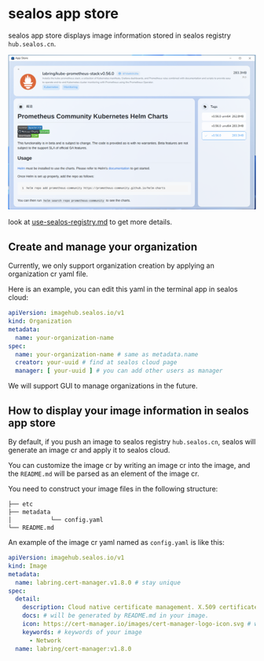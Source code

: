 # sealos app store

sealos app store displays image information stored in sealos registry `hub.sealos.cn`.

![img.png](img.png)

look at [use-sealos-registry.md](use-sealos-registry.md) to get more details.

## Create and manage your organization

Currently, we only support organization creation by applying an organization cr yaml file.

Here is an example, you can edit this yaml in the terminal app in sealos cloud:

```yaml
apiVersion: imagehub.sealos.io/v1
kind: Organization
metadata:
  name: your-organization-name
spec:
  name: your-organization-name # same as metadata.name
  creator: your-uuid # find at sealos cloud page
  manager: [ your-uuid ] # you can add other users as manager
```

We will support GUI to manage organizations in the future.

## How to display your image information in sealos app store

By default, if you push an image to sealos registry `hub.sealos.cn`, sealos will generate an image cr and apply it to
sealos cloud.

You can customize the image cr by writing an image cr into the image, and the `README.md` will be parsed as an element of the image cr.

You need to construct your image files in the following structure:

```text
├── etc
├── metadata
│           └── config.yaml
└── README.md
```

An example of the image cr yaml named as `config.yaml` is like this:

```yaml
apiVersion: imagehub.sealos.io/v1
kind: Image
metadata:
  name: labring.cert-manager.v1.8.0 # stay unique
spec:
  detail:
    description: Cloud native certificate management. X.509 certificate management for Kubernetes and OpenShift
    docs: # will be generated by README.md in your image. 
    icon: https://cert-manager.io/images/cert-manager-logo-icon.svg # we only support image url at this stage.
    keywords: # keywords of your image
      - Network
  name: labring/cert-manager:v1.8.0
```
